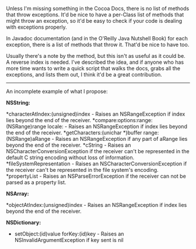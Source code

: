 

Unless I'm missing something in the Cocoa Docs, there is no list of methods that throw exceptions. It'd be nice to have a per-Class list of methods that might throw an exception, so it'd be easy to check if your code is dealing with exceptions properly.

In Javadoc documentation (and in the O'Reilly Java Nutshell Book) for each exception, there is a list of methods that throw it. That'd be nice to have too.

Usually there's a note by the method, but this isn't as useful as it could be. A reverse index is needed. I've described the idea, and if anyone who has more time wants to write a quick script that walks the docs, grabs all the exceptions, and lists them out, I think it'd be a great contribution.

----
An incomplete example of what I propose:


**NSString:**

*characterAtIndex:(unsigned)index - Raises an NSRangeException if index lies beyond the end of the receiver.
*compare:options:range:(NSRange)range locale: - Raises an NSRangeException if index lies beyond the end of the receiver.
*getCharacters:(unichar *)buffer range:(NSRange)aRange - Raises an NSRangeException if any part of aRange lies beyond the end of the receiver.
*cString - Raises an NSCharacterConversionException if the receiver can't be represented in the default C string encoding without loss of information. 
*fileSystemRepresentation - Raises an NSCharacterConversionException if the receiver can't be represented in the file system's encoding.
*propertyList - Raises an NSParseErrorException if the receiver can not be parsed as a property list.


**NSArray:**

*objectAtIndex:(unsigned)index - Raises an NSRangeException if index lies beyond the end of the receiver.


**NSDictionary:**

* setObject:(id)value forKey:(id)key - Raises an NSInvalidArgumentException if key sent is nil
